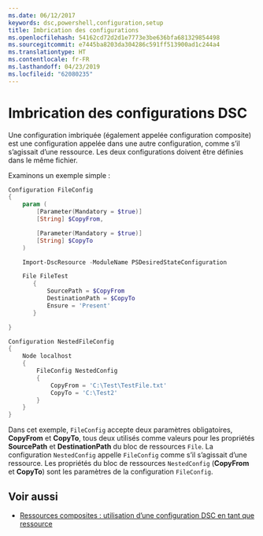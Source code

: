 ```yaml
---
ms.date: 06/12/2017
keywords: dsc,powershell,configuration,setup
title: Imbrication des configurations
ms.openlocfilehash: 54162cd72d2d1e7773e3be636bfa681329854498
ms.sourcegitcommit: e7445ba8203da304286c591ff513900ad1c244a4
ms.translationtype: HT
ms.contentlocale: fr-FR
ms.lasthandoff: 04/23/2019
ms.locfileid: "62080235"
---
```

# <a name="nesting-dsc-configurations"></a>Imbrication des configurations DSC

Une configuration imbriquée (également appelée configuration composite) est une configuration appelée dans une autre configuration, comme s’il s’agissait d’une ressource.
Les deux configurations doivent être définies dans le même fichier.

Examinons un exemple simple :

```powershell
Configuration FileConfig
{
    param (
        [Parameter(Mandatory = $true)]
        [String] $CopyFrom,

        [Parameter(Mandatory = $true)]
        [String] $CopyTo
    )

    Import-DscResource -ModuleName PSDesiredStateConfiguration

    File FileTest
       {
           SourcePath = $CopyFrom
           DestinationPath = $CopyTo
           Ensure = 'Present'
       }

}

Configuration NestedFileConfig
{
    Node localhost
    {
        FileConfig NestedConfig
        {
            CopyFrom = 'C:\Test\TestFile.txt'
            CopyTo = 'C:\Test2'
        }
    }
}
```

Dans cet exemple, `FileConfig` accepte deux paramètres obligatoires, **CopyFrom** et **CopyTo**, tous deux utilisés comme valeurs pour les propriétés **SourcePath** et **DestinationPath** du bloc de ressources `File`.
La configuration `NestedConfig` appelle `FileConfig` comme s’il s’agissait d’une ressource.
Les propriétés du bloc de ressources `NestedConfig` (**CopyFrom** et **CopyTo**) sont les paramètres de la configuration `FileConfig`.

## <a name="see-also"></a>Voir aussi

- [Ressources composites : utilisation d’une configuration DSC en tant que ressource](../resources/authoringResourceComposite.md)